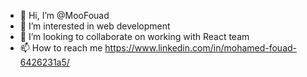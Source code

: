 - 👋 Hi, I’m @MooFouad
- 👀 I’m interested in web development
- 💞️ I’m looking to collaborate on working with React team
- 📫 How to reach me https://www.linkedin.com/in/mohamed-fouad-6426231a5/

<!---
MooFouad/MooFouad is a ✨ special ✨ repository because its `README.md` (this file) appears on your GitHub profile.
You can click the Preview link to take a look at your changes.
--->
